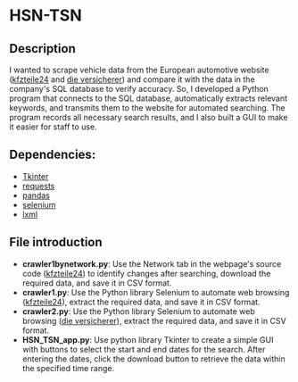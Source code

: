 # HSN-TSN

## Description
I wanted to scrape vehicle data from the European automotive website ([kfzteile24](https://www..de/) and [die versicherer](https://www.dieversicherer.de/versicherer/auto/typklassenabfrage)) and compare it with the data in the company's SQL database to verify accuracy. So, I developed a Python program that connects to the SQL database, automatically extracts relevant keywords, and transmits them to the website for automated searching. The program records all necessary search results, and I also built a GUI to make it easier for staff to use.

## Dependencies:
* [Tkinter](https://docs.python.org/3/library/tkinter.html)
* [requests](https://pypi.org/project/requests/)
* [pandas](https://pandas.pydata.org/)
* [selenium](https://pypi.org/project/selenium/)
* [lxml](https://pypi.org/project/lxml/)

## File introduction
- **crawler1bynetwork.py**: Use the Network tab in the webpage's source code ([kfzteile24](https://www..de/)) to identify changes after searching, download the required data, and save it in CSV format.
- **crawler1.py**: Use the Python library Selenium to automate web browsing ([kfzteile24](https://www..de/)), extract the required data, and save it in CSV format.
- **crawler2.py**: Use the Python library Selenium to automate web browsing ([die versicherer](https://www.dieversicherer.de/versicherer/auto/typklassenabfrage)), extract the required data, and save it in CSV format.
- **HSN_TSN_app.py**: Use python library Tkinter to create a simple GUI with buttons to select the start and end dates for the search. After entering the dates, click the download button to retrieve the data within the specified time range.
